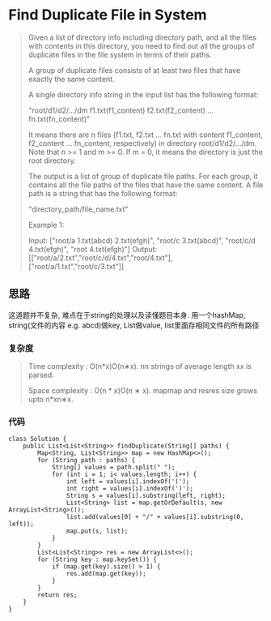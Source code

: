 # Find Duplicate File in System
> 
> Given a list of directory info including directory path, and all the files with contents in this directory, you need to find out all the groups of duplicate files in the file system in terms of their paths.
> 
> A group of duplicate files consists of at least two files that have exactly the same content.
> 
> A single directory info string in the input list has the following format:
> 
> "root/d1/d2/.../dm f1.txt(f1_content) f2.txt(f2_content) ... fn.txt(fn_content)"
> 
> It means there are n files (f1.txt, f2.txt ... fn.txt with content f1_content, f2_content ... fn_content, respectively) in directory root/d1/d2/.../dm. Note that n >= 1 and m >= 0. If m = 0, it means the directory is just the root directory.
> 
> The output is a list of group of duplicate file paths. For each group, it contains all the file paths of the files that have the same content. A file path is a string that has the following format:
> 
> "directory_path/file_name.txt"
> 
> Example 1:
> 
> Input:
> ["root/a 1.txt(abcd) 2.txt(efgh)", "root/c 3.txt(abcd)", "root/c/d 4.txt(efgh)", "root 4.txt(efgh)"]
> Output:  
> [["root/a/2.txt","root/c/d/4.txt","root/4.txt"],["root/a/1.txt","root/c/3.txt"]]

## 思路
这道题并不复杂, 难点在于string的处理以及读懂题目本身.
用一个hashMap, string(文件的内容 e.g. abcd)做key, List做value, list里面存相同文件的所有路径
### 复杂度
> Time complexity : O(n*x)O(n∗x). nn strings of average length xx is parsed.
> 
> Space complexity : O(n * x)O(n ∗ x). mapmap and resres size grows upto n*xn∗x.

### 代码
```
class Solution {
    public List<List<String>> findDuplicate(String[] paths) {
        Map<String, List<String>> map = new HashMap<>();
        for (String path : paths) {
            String[] values = path.split(" ");
            for (int i = 1; i< values.length; i++) {
                int left = values[i].indexOf('(');
                int right = values[i].indexOf(')');
                String s = values[i].substring(left, right);
                List<String> list = map.getOrDefault(s, new ArrayList<String>());
                list.add(values[0] + "/" + values[i].substring(0, left));
                map.put(s, list);
            }
        }
        List<List<String>> res = new ArrayList<>();
        for (String key : map.keySet()) {
            if (map.get(key).size() > 1) {
                res.add(map.get(key));
            }
        }
        return res;
    }
}
```